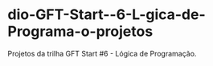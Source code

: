 # dio-GFT-Start--6-L-gica-de-Programa-o-projetos
Projetos da trilha GFT Start #6 - Lógica de Programação.
